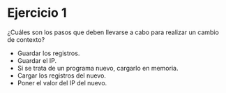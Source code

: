 # Ejercicio 1
¿Cuáles son los pasos que deben llevarse a cabo para realizar un cambio de contexto?

- Guardar los registros.
- Guardar el IP.
- Si se trata de un programa nuevo, cargarlo en memoria.
- Cargar los registros del nuevo.
- Poner el valor del IP del nuevo.